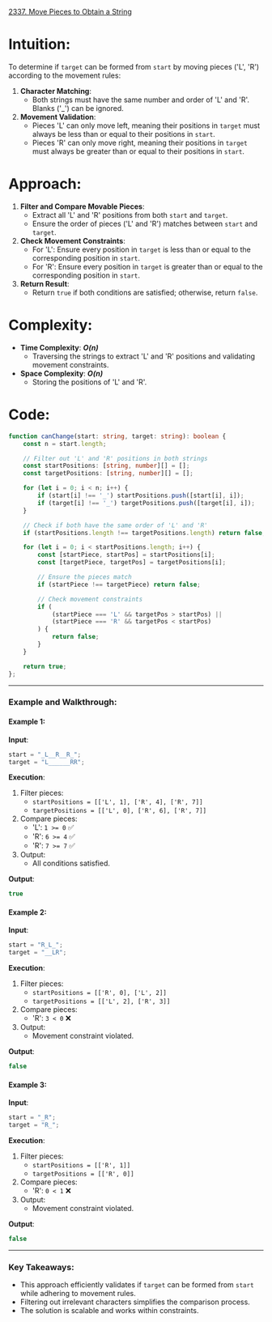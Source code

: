 [2337. Move Pieces to Obtain a String](https://leetcode.com/problems/move-pieces-to-obtain-a-string/)

# Intuition:

To determine if `target` can be formed from `start` by moving pieces ('L', 'R') according to the movement rules:

1. **Character Matching**:
    - Both strings must have the same number and order of 'L' and 'R'. Blanks ('_') can be ignored.
2. **Movement Validation**:
    - Pieces 'L' can only move left, meaning their positions in `target` must always be less than or equal to their positions in `start`.
    - Pieces 'R' can only move right, meaning their positions in `target` must always be greater than or equal to their positions in `start`.

# Approach:

1. **Filter and Compare Movable Pieces**:
    - Extract all 'L' and 'R' positions from both `start` and `target`.
    - Ensure the order of pieces ('L' and 'R') matches between `start` and `target`.
2. **Check Movement Constraints**:
    - For 'L': Ensure every position in `target` is less than or equal to the corresponding position in `start`.
    - For 'R': Ensure every position in `target` is greater than or equal to the corresponding position in `start`.
3. **Return Result**:    
    - Return `true` if both conditions are satisfied; otherwise, return `false`.

# Complexity:

- **Time Complexity**: ***O(n)***
    - Traversing the strings to extract 'L' and 'R' positions and validating movement constraints.
- **Space Complexity**: ***O(n)***
    - Storing the positions of 'L' and 'R'.

# Code:

```typescript
function canChange(start: string, target: string): boolean {
    const n = start.length;

    // Filter out 'L' and 'R' positions in both strings
    const startPositions: [string, number][] = [];
    const targetPositions: [string, number][] = [];

    for (let i = 0; i < n; i++) {
        if (start[i] !== '_') startPositions.push([start[i], i]);
        if (target[i] !== '_') targetPositions.push([target[i], i]);
    }

    // Check if both have the same order of 'L' and 'R'
    if (startPositions.length !== targetPositions.length) return false;

    for (let i = 0; i < startPositions.length; i++) {
        const [startPiece, startPos] = startPositions[i];
        const [targetPiece, targetPos] = targetPositions[i];

        // Ensure the pieces match
        if (startPiece !== targetPiece) return false;

        // Check movement constraints
        if (
            (startPiece === 'L' && targetPos > startPos) || 
            (startPiece === 'R' && targetPos < startPos)
        ) {
            return false;
        }
    }

    return true;
};

```

---

### Example and Walkthrough:

#### Example 1:
**Input**:
```typescript
start = "_L__R__R_";
target = "L______RR";
```

**Execution**:
1. Filter pieces:
    - `startPositions = [['L', 1], ['R', 4], ['R', 7]]`
    - `targetPositions = [['L', 0], ['R', 6], ['R', 7]]`
2. Compare pieces:
    - 'L': `1 >= 0` ✅
    - 'R': `6 >= 4` ✅
    - 'R': `7 >= 7` ✅
3. Output:
    - All conditions satisfied.

**Output**:
```typescript
true
```

#### Example 2:
**Input**:
```typescript
start = "R_L_";
target = "__LR";
```

**Execution**:
1. Filter pieces:
    - `startPositions = [['R', 0], ['L', 2]]`
    - `targetPositions = [['L', 2], ['R', 3]]`
2. Compare pieces:
    - 'R': `3 < 0` ❌
3. Output:
    - Movement constraint violated.

**Output**:
```typescript
false
```

#### Example 3:
**Input**:
```typescript
start = "_R";
target = "R_";
```

**Execution**:
1. Filter pieces:
    - `startPositions = [['R', 1]]`
    - `targetPositions = [['R', 0]]`
2. Compare pieces:
    - 'R': `0 < 1` ❌
3. Output:
    - Movement constraint violated.

**Output**:
```typescript
false
```

---

### Key Takeaways:

- This approach efficiently validates if `target` can be formed from `start` while adhering to movement rules.
- Filtering out irrelevant characters simplifies the comparison process.
- The solution is scalable and works within constraints.